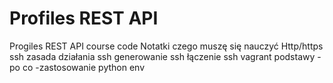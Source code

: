 # Profiles REST API

Progiles REST API course code 
Notatki czego muszę się nauczyć
Http/https
ssh
zasada działania ssh
generowanie ssh
łączenie ssh 
vagrant podstawy
-po co 
-zastosowanie
python env